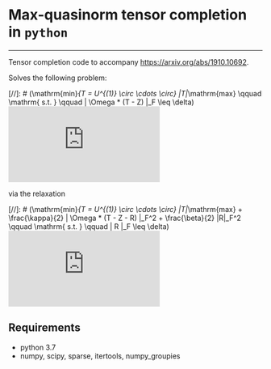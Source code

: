 # Max-quasinorm tensor completion in `python`
---

Tensor completion code to accompany https://arxiv.org/abs/1910.10692.

Solves the following problem:

[//]: # (\mathrm{min}_{T = U^{(1)} \circ \cdots \circ} \|T\|_\mathrm{max} \qquad \mathrm{ s.t. } \qquad \| \Omega * (T - Z) \|_F \leq \delta)
![\mathrm{min}_{T = U^{(1)} \circ \cdots \circ} \|T\|_\mathrm{max} \qquad \mathrm{ s.t. } \qquad \| \Omega * (T - Z) \|_F \leq \delta](https://latex.codecogs.com/svg.latex?%5Cmathrm%7Bmin%7D_%7BT%20%3D%20U%5E%7B(1)%7D%20%5Ccirc%20%5Ccdots%20%5Ccirc%7D%20%5C%7CT%5C%7C_%5Cmathrm%7Bmax%7D%20%5Cquad%20%5Cmathrm%7B%20s.t.%20%7D%20%5Cquad%20%5C%7C%20%5COmega%20*%20(T%20-%20Z)%20%5C%7C_F%20%5Cleq%20%5Cdelta)

via the relaxation

[//]: # (\mathrm{min}_{T = U^{(1)} \circ \cdots \circ} \|T\|_\mathrm{max} + \frac{\kappa}{2} \| \Omega * (T - Z - R) \|_F^2 + \frac{\beta}{2} \|R\|_F^2 \qquad \mathrm{ s.t. } \qquad \| R \|_F \leq \delta)
![\mathrm{min}_{T = U^{(1)} \circ \cdots \circ} \|T\|_\mathrm{max} + \frac{\kappa}{2} \| \Omega * (T - Z - R) \|_F^2 + \frac{\beta}{2} \|R\|_F^2 \qquad \mathrm{ s.t. } \qquad \| R \|_F \leq \delta](https://latex.codecogs.com/svg.latex?%5Cmathrm%7Bmin%7D_%7BT%20%3D%20U%5E%7B(1)%7D%20%5Ccirc%20%5Ccdots%20%5Ccirc%7D%20%5C%7CT%5C%7C_%5Cmathrm%7Bmax%7D%20%2B%20%5Cfrac%7B%5Ckappa%7D%7B2%7D%20%5C%7C%20%5COmega%20*%20(T%20-%20Z%20-%20R)%20%5C%7C_F%5E2%20%2B%20%5Cfrac%7B%5Cbeta%7D%7B2%7D%20%5C%7CR%5C%7C_F%5E2%20%5Cqquad%20%5Cmathrm%7B%20s.t.%20%7D%20%5Cqquad%20%5C%7C%20R%20%5C%7C_F%20%5Cleq%20%5Cdelta)

Requirements
---

* python 3.7
* numpy, scipy, sparse, itertools, numpy_groupies